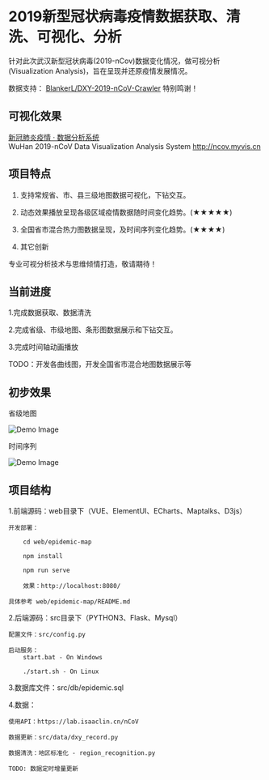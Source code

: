 
# 2019新型冠状病毒疫情数据获取、清洗、可视化、分析

针对此次武汉新型冠状病毒(2019-nCov)数据变化情况，做可视分析(Visualization Analysis)，旨在呈现并还原疫情发展情况。

数据支持： [BlankerL/DXY-2019-nCoV-Crawler](https://github.com/BlankerL/DXY-2019-nCoV-Crawler)  特别鸣谢！

## 可视化效果

[新冠肺炎疫情 · 数据分析系统](http://ncov.myvis.cn)  
	WuHan 2019-nCoV Data Visualization Analysis System		http://ncov.myvis.cn


## 项目特点

1. 支持常规省、市、县三级地图数据可视化，下钻交互。

2. 动态效果播放呈现各级区域疫情数据随时间变化趋势。(★★★★★)

3. 全国省市混合热力图数据呈现，及时间序列变化趋势。(★★★★)

4. 其它创新

专业可视分析技术与思维倾情打造，敬请期待！

## 当前进度

1.完成数据获取、数据清洗

2.完成省级、市级地图、条形图数据展示和下钻交互。

3.完成时间轴动画播放

TODO：开发各曲线图，开发全国省市混合地图数据展示等


## 初步效果

省级地图

![Demo Image](https://github.com/simonblowsnow/2019-ncov-vis/blob/master/web/epidemic-map/image/demo4.png)

时间序列

![Demo Image](https://github.com/simonblowsnow/2019-ncov-vis/blob/master/web/epidemic-map/image/demo3.png)



## 项目结构

1.前端源码：web目录下（VUE、ElementUI、ECharts、Maptalks、D3js）

	开发部署：
		
		cd web/epidemic-map
		
		npm install
		
		npm run serve
		
		效果：http://localhost:8080/
		
	具体参考 web/epidemic-map/README.md
	
	

2.后端源码：src目录下（PYTHON3、Flask、Mysql）

	配置文件：src/config.py	
	
	启动服务：
		start.bat - On Windows
		
		./start.sh - On Linux
		

3.数据库文件：src/db/epidemic.sql

4.数据：
	
	使用API：https://lab.isaaclin.cn/nCoV
	
	数据更新：src/data/dxy_record.py
	
	数据清洗：地区标准化 - region_recognition.py
	
	TODO: 数据定时增量更新
